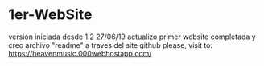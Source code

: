 # 1er-WebSite
versión iniciada desde 1.2
27/06/19 actualizo primer website completada y creo archivo "readme" a traves del site github
please, visit to:  https://heavenmusic.000webhostapp.com/

